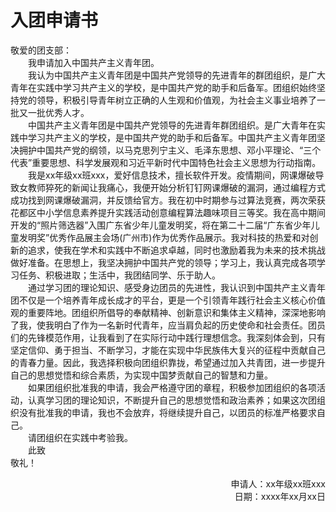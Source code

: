 # 入团申请书

敬爱的团支部：  
&emsp;&emsp;我申请加入中国共产主义青年团。  
&emsp;&emsp;我认为中国共产主义青年团是中国共产党领导的先进青年的群团组织，是广大青年在实践中学习共产主义的学校，是中国共产党的助手和后备军。团组织始终坚持党的领导，积极引导青年树立正确的人生观和价值观，为社会主义事业培养了一批又一批优秀人才。  
&emsp;&emsp;中国共产主义青年团是中国共产党领导的先进青年群团组织。是广大青年在实践中学习共产主义的学校，是中国共产党的助手和后备军。中国共产主义青年团坚决拥护中国共产党的纲领，以马克思列宁主义、毛泽东思想、邓小平理论、“三个代表”重要思想、科学发展观和习近平新时代中国特色社会主义思想为行动指南。  
&emsp;&emsp;我是xx年级xx班xxx，爱好信息技术，擅长软件开发。疫情期间，网课爆破导致女教师猝死的新闻让我痛心，我便开始分析钉钉网课爆破的漏洞，通过编程方式成功找到网课爆破漏洞，并反馈给官方。我在初中时期参与过算法竞赛，两次荣获花都区中小学信息素养提升实践活动创意编程算法趣味项目三等奖。我在高中期间开发的“照片筛选器”入围广东省少年儿童发明奖，将在第二十二届“广东省少年儿童发明奖”优秀作品展主会场(广州市)作为优秀作品展示。我对科技的热爱和对创新的追求，使我在学术和实践中不断追求卓越，同时也激励着我为未来的技术挑战做好准备。在思想上，我坚决拥护中国共产党的领导；学习上，我认真完成各项学习任务、积极进取；生活中，我团结同学、乐于助人。  
&emsp;&emsp;通过学习团的理论知识、感受身边团员的先进性，我认识到中国共产主义青年团不仅是一个培养青年成长成才的平台，更是一个引领青年践行社会主义核心价值观的重要阵地。团组织所倡导的奉献精神、创新意识和集体主义精神，深深地影响了我，使我明白了作为一名新时代青年，应当肩负起的历史使命和社会责任。团员们的先锋模范作用，让我看到了在实际行动中践行理想信念。我深刻体会到，只有坚定信仰、勇于担当、不断学习，才能在实现中华民族伟大复兴的征程中贡献自己的青春力量。因此，我选择积极向团组织靠拢，希望通过加入共青团，进一步提升自己的思想觉悟和综合素质，为实现中国梦贡献自己的智慧和力量。  
&emsp;&emsp;如果团组织批准我的申请，我会严格遵守团的章程，积极参加团组织的各项活动，认真学习团的理论知识，不断提升自己的思想觉悟和政治素养；如果这次团组织没有批准我的申请，我也不会放弃，将继续提升自己，以团员的标准严格要求自己。  
&emsp;&emsp;请团组织在实践中考验我。  
&emsp;&emsp;此致  
敬礼！

<div style="text-align:right">
申请人：xx年级xx班xxx<br/>
日期：xxxx年xx月xx日
</div>
